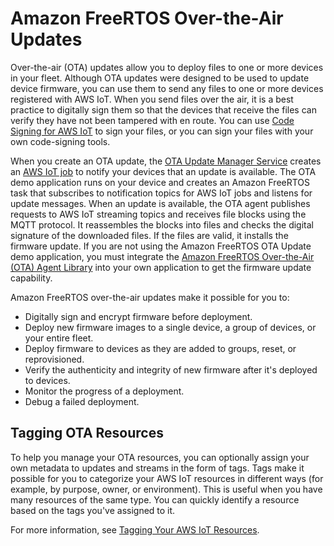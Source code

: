 # Amazon FreeRTOS Over\-the\-Air Updates<a name="freertos-ota-dev"></a>

Over\-the\-air \(OTA\) updates allow you to deploy files to one or more devices in your fleet\. Although OTA updates were designed to be used to update device firmware, you can use them to send any files to one or more devices registered with AWS IoT\. When you send files over the air, it is a best practice to digitally sign them so that the devices that receive the files can verify they have not been tampered with en route\. You can use [Code Signing for AWS IoT](https://docs.aws.amazon.com/signer/latest/developerguide/Welcome.html) to sign your files, or you can sign your files with your own code\-signing tools\.

When you create an OTA update, the [OTA Update Manager Service](ota-manager.md) creates an [AWS IoT job](https://docs.aws.amazon.com/iot/latest/developerguide/iot-jobs.html) to notify your devices that an update is available\. The OTA demo application runs on your device and creates an Amazon FreeRTOS task that subscribes to notification topics for AWS IoT jobs and listens for update messages\. When an update is available, the OTA agent publishes requests to AWS IoT streaming topics and receives file blocks using the MQTT protocol\. It reassembles the blocks into files and checks the digital signature of the downloaded files\. If the files are valid, it installs the firmware update\. If you are not using the Amazon FreeRTOS OTA Update demo application, you must integrate the [Amazon FreeRTOS Over\-the\-Air \(OTA\) Agent Library](ota-agent-library.md) into your own application to get the firmware update capability\. 

Amazon FreeRTOS over\-the\-air updates make it possible for you to:
+ Digitally sign and encrypt firmware before deployment\.
+ Deploy new firmware images to a single device, a group of devices, or your entire fleet\.
+ Deploy firmware to devices as they are added to groups, reset, or reprovisioned\.
+ Verify the authenticity and integrity of new firmware after it's deployed to devices\.
+ Monitor the progress of a deployment\.
+ Debug a failed deployment\.

## Tagging OTA Resources<a name="ota-tagging"></a>

To help you manage your OTA resources, you can optionally assign your own metadata to updates and streams in the form of tags\. Tags make it possible for you to categorize your AWS IoT resources in different ways \(for example, by purpose, owner, or environment\)\. This is useful when you have many resources of the same type\. You can quickly identify a resource based on the tags you've assigned to it\.

For more information, see [Tagging Your AWS IoT Resources](https://docs.aws.amazon.com/iot/latest/developerguide/tagging-iot.html)\.